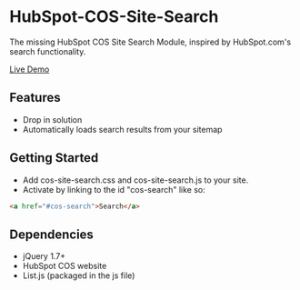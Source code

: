 # HubSpot-COS-Site-Search
The missing HubSpot COS Site Search Module, inspired by HubSpot.com's search functionality.

[Live Demo](https://www.growwithsms.com/)

## Features
* Drop in solution
* Automatically loads search results from your sitemap

## Getting Started
* Add cos-site-search.css and cos-site-search.js to your site.
* Activate by linking to the id "cos-search" like so:
```html 
<a href="#cos-search">Search</a>
```

## Dependencies
* jQuery 1.7+
* HubSpot COS website
* List.js (packaged in the js file)
